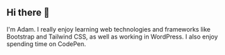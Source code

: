 ## Hi there 👋

I'm Adam. I really enjoy learning web technologies and frameworks like Bootstrap and Tailwind CSS, as well as working in WordPress. I also enjoy spending time on CodePen.
